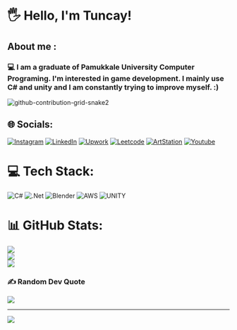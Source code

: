 #  :raised_hand_with_fingers_splayed: Hello, I'm Tuncay!

## About me :

### 💻 I am a graduate of Pamukkale University Computer Programing. I'm interested in game development. I mainly use C# and unity and I am constantly trying to improve myself. :)

![github-contribution-grid-snake2](https://user-images.githubusercontent.com/117203775/208693767-0a002ff1-01d5-4056-81b2-a3fbe8d26e40.svg)
## 🌐 Socials:
[![Instagram](https://img.shields.io/badge/Instagram-%23E4405F.svg?logo=Instagram&logoColor=white)](https://www.instagram.com/tunccaay/) [![LinkedIn](https://img.shields.io/badge/LinkedIn-%230077B5.svg?logo=linkedin&logoColor=white)](https://www.linkedin.com/in/tuncay-b%C3%B6rek%C3%A7i-89482320b/) 
[![Upwork](https://img.shields.io/badge/-UpWork-green?style=flat&logo=upwork&logoColor=white)](https://www.upwork.com/freelancers/~01265df8dae4343d36?viewMode=1)
[![Leetcode](https://img.shields.io/badge/-LeetCode-orange?style=flat&logo=leetcode&logoColor=black)](https://leetcode.com/tuncayl/)
[![ArtStation](https://img.shields.io/badge/-ArtStation-grey?style=flat&logo=artstation)](https://www.artstation.com/tunacayl)
[![Youtube](https://img.shields.io/badge/Youtube-red?logo=Youtube)](https://www.youtube.com/@tunodev)



# 💻 Tech Stack:
![C#](https://img.shields.io/badge/c%23-%23239120.svg?style=for-the-badge&logo=c-sharp&logoColor=white) ![.Net](https://img.shields.io/badge/.NET-5C2D91?style=for-the-badge&logo=.net&logoColor=white) ![Blender](https://img.shields.io/badge/blender-%23F5792A.svg?style=for-the-badge&logo=blender&logoColor=white) ![AWS](https://img.shields.io/badge/AWS-%23FF9900.svg?style=for-the-badge&logo=amazon-aws&logoColor=white)
![UNITY](https://img.shields.io/badge/Unity-black?style=for-the-badge&logo=Unity)

# 📊 GitHub Stats:
![](https://github-readme-stats.vercel.app/api?username=tuncayl&theme=dark&hide_border=false&include_all_commits=true&count_private=true)<br/>
![](https://github-readme-streak-stats.herokuapp.com/?user=tuncayl&theme=dark&hide_border=false)<br/>
![](https://github-readme-stats.vercel.app/api/top-langs/?username=tuncayl&theme=dark&hide_border=false&include_all_commits=true&count_private=true&layout=compact)

### ✍️ Random Dev Quote
![](https://quotes-github-readme.vercel.app/api?type=horizontal&theme=radical)

---
[![](https://visitcount.itsvg.in/api?id=tuncayl&icon=0&color=0)](https://visitcount.itsvg.in)


<!-- Proudly created with GPRM ( https://gprm.itsvg.in ) -->

